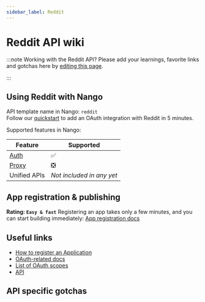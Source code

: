 ```yaml
---
sidebar_label: Reddit
---
```


# Reddit API wiki

:::note Working with the Reddit API?
Please add your learnings, favorite links and gotchas here by [editing this page](https://github.com/nangohq/nango/tree/master/docs/docs/providers/reddit.md).

:::

## Using Reddit with Nango

API template name in Nango: `reddit`  
Follow our [quickstart](../quickstart.md) to add an OAuth integration with Reddit in 5 minutes.

Supported features in Nango:

| Feature                            | Supported                 |
| ---------------------------------- | ------------------------- |
| [Auth](/nango-auth/core-concepts)  | ✅                        |
| [Proxy](/nango-unified-apis/proxy) | ❎                        |
| Unified APIs                       | _Not included in any yet_ |

## App registration & publishing

**Rating: `Easy & fast`**
Registering an app takes only a few minutes, and you can start building immediately: [App registration docs](https://github.com/reddit-archive/reddit/wiki/OAuth2#getting-started)



## Useful links

- [How to register an Application](https://github.com/reddit-archive/reddit/wiki/OAuth2#getting-started)
- [OAuth-related docs](https://github.com/reddit-archive/reddit/wiki/OAuth2)
- [List of OAuth scopes](https://www.reddit.com/dev/api/oauth)
- [API](https://www.reddit.com/dev/api)


## API specific gotchas

